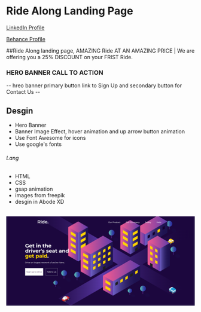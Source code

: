 # Ride Along Landing Page
<a href="https://www.linkedin.com/in/dharmendraverma95/" target="_blank">LinkedIn Profile </a>

<a href="https://www.behance.net/dhirukumar" target="_blank">Behance Profile </a>

##Ride Along landing page, AMAZING Ride AT AN AMAZING PRICE | We are offering you a 25% DISCOUNT on your FRIST Ride.

### HERO BANNER CALL TO ACTION
-- hreo banner primary button link to Sign Up  and secondary button for Contact Us --

## Desgin 
<ul>
  <li>Hero Banner</li>
  <li>Banner Image Effect, hover animation and up arrow button animation</li>
  <li>Use Font Awesome for icons</li>
  <li>Use google's fonts</li>
</ul>

###### Lang
<ul>
  <li>HTML</li>
  <li>CSS</li>
  <li>gsap animation</li>
  <li>images from freepik</li>
  <li>desgin in Abode XD</li>
</ul>
<br>
<a href="https://www.behance.net/gallery/210927027/Ride-Alone" target="_blank" >
<img src="./img/ride-along-landing-page.png" alt="shoes-studio-landing-page" width="575px" />
</a>



